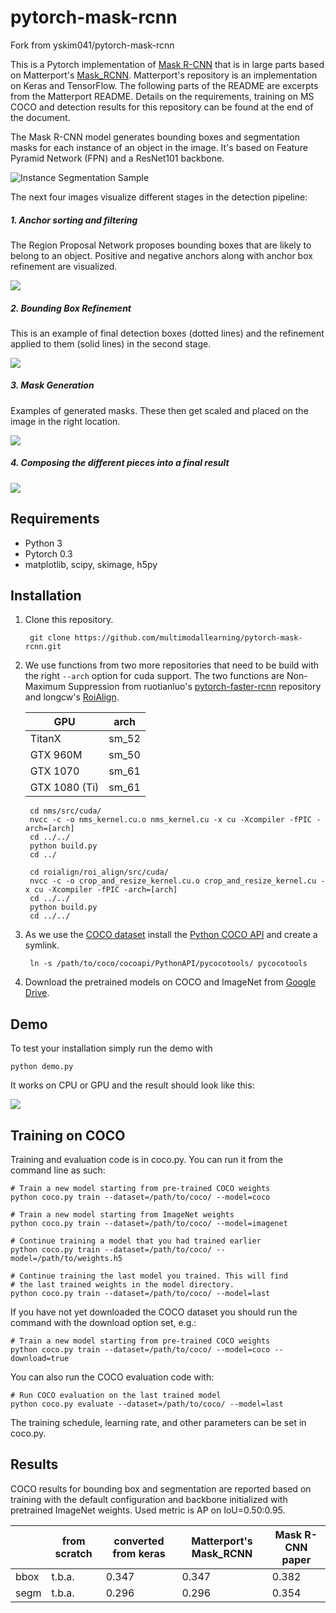 # pytorch-mask-rcnn

Fork from yskim041/pytorch-mask-rcnn

This is a Pytorch implementation of [Mask R-CNN](https://arxiv.org/abs/1703.06870) that is in large parts based on Matterport's
[Mask_RCNN](https://github.com/matterport/Mask_RCNN). Matterport's repository is an implementation on Keras and TensorFlow.
The following parts of the README are excerpts from the Matterport README. Details on the requirements, training on MS COCO
and detection results for this repository can be found at the end of the document.

The Mask R-CNN model generates bounding boxes and segmentation masks for each instance of an object in the image. It's based
on Feature Pyramid Network (FPN) and a ResNet101 backbone.

![Instance Segmentation Sample](assets/street.png)

The next four images visualize different stages in the detection pipeline:


##### 1. Anchor sorting and filtering
The Region Proposal Network proposes bounding boxes that are likely to belong to an object. Positive and negative anchors
along with anchor box refinement are visualized.

![](assets/detection_anchors.png)


##### 2. Bounding Box Refinement
This is an example of final detection boxes (dotted lines) and the refinement applied to them (solid lines) in the second stage.

![](assets/detection_refinement.png)


##### 3. Mask Generation
Examples of generated masks. These then get scaled and placed on the image in the right location.

![](assets/detection_masks.png)


##### 4. Composing the different pieces into a final result

![](assets/detection_final.png)

## Requirements
* Python 3
* Pytorch 0.3
* matplotlib, scipy, skimage, h5py

## Installation
1. Clone this repository.

        git clone https://github.com/multimodallearning/pytorch-mask-rcnn.git

    
2. We use functions from two more repositories that need to be build with the right `--arch` option for cuda support.
The two functions are Non-Maximum Suppression from ruotianluo's [pytorch-faster-rcnn](https://github.com/ruotianluo/pytorch-faster-rcnn)
repository and longcw's [RoiAlign](https://github.com/longcw/RoIAlign.pytorch).

    | GPU | arch |
    | --- | --- |
    | TitanX | sm_52 |
    | GTX 960M | sm_50 |
    | GTX 1070 | sm_61 |
    | GTX 1080 (Ti) | sm_61 |

        cd nms/src/cuda/
        nvcc -c -o nms_kernel.cu.o nms_kernel.cu -x cu -Xcompiler -fPIC -arch=[arch]
        cd ../../
        python build.py
        cd ../

        cd roialign/roi_align/src/cuda/
        nvcc -c -o crop_and_resize_kernel.cu.o crop_and_resize_kernel.cu -x cu -Xcompiler -fPIC -arch=[arch]
        cd ../../
        python build.py
        cd ../../

3. As we use the [COCO dataset](http://cocodataset.org/#home) install the [Python COCO API](https://github.com/cocodataset/cocoapi) and
create a symlink.

        ln -s /path/to/coco/cocoapi/PythonAPI/pycocotools/ pycocotools
    
4. Download the pretrained models on COCO and ImageNet from [Google Drive](https://drive.google.com/open?id=1LXUgC2IZUYNEoXr05tdqyKFZY0pZyPDc).

## Demo

To test your installation simply run the demo with

    python demo.py

It works on CPU or GPU and the result should look like this:

![](assets/park.png)

## Training on COCO
Training and evaluation code is in coco.py. You can run it from the command
line as such:

    # Train a new model starting from pre-trained COCO weights
    python coco.py train --dataset=/path/to/coco/ --model=coco

    # Train a new model starting from ImageNet weights
    python coco.py train --dataset=/path/to/coco/ --model=imagenet

    # Continue training a model that you had trained earlier
    python coco.py train --dataset=/path/to/coco/ --model=/path/to/weights.h5

    # Continue training the last model you trained. This will find
    # the last trained weights in the model directory.
    python coco.py train --dataset=/path/to/coco/ --model=last

If you have not yet downloaded the COCO dataset you should run the command
with the download option set, e.g.:

    # Train a new model starting from pre-trained COCO weights
    python coco.py train --dataset=/path/to/coco/ --model=coco --download=true

You can also run the COCO evaluation code with:

    # Run COCO evaluation on the last trained model
    python coco.py evaluate --dataset=/path/to/coco/ --model=last

The training schedule, learning rate, and other parameters can be set in coco.py.

## Results

COCO results for bounding box and segmentation are reported based on training
with the default configuration and backbone initialized with pretrained
ImageNet weights. Used metric is AP on IoU=0.50:0.95.

|    | from scratch | converted from keras | Matterport's Mask_RCNN | Mask R-CNN paper |
| --- | --- | --- | --- | --- |
| bbox | t.b.a. | 0.347 | 0.347 | 0.382 |
| segm | t.b.a. | 0.296 | 0.296 | 0.354 |


